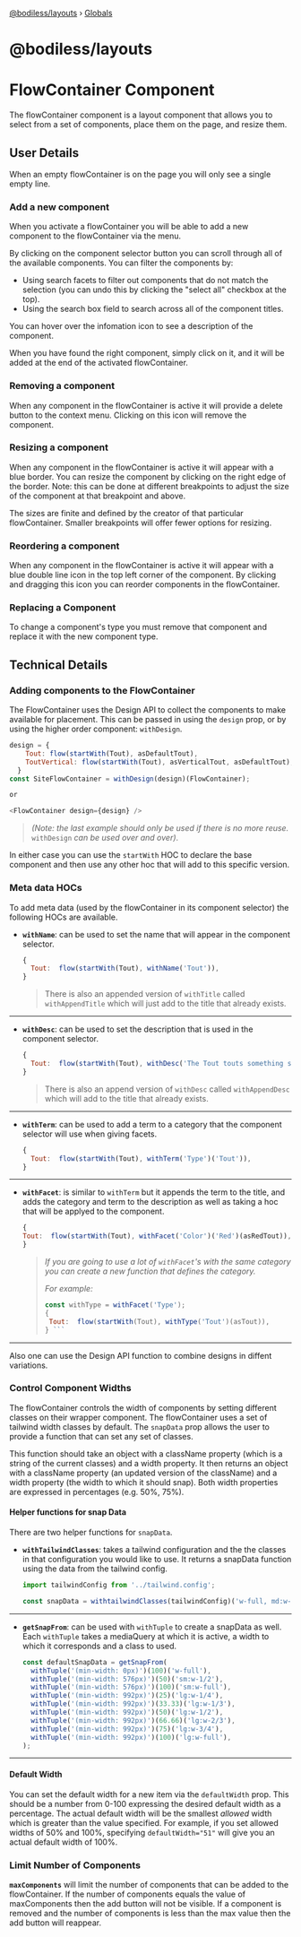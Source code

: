 [@bodiless/layouts](README.md) › [Globals](globals.md)

# @bodiless/layouts

# FlowContainer Component

The flowContainer component is a layout component that allows you to select from a set of components, place them on the page, and resize them.

## User Details

When an empty flowContainer is on the page you will only see a single empty line.

### Add a new component

When you activate a flowContainer you will be able to add a new component to the flowContainer via the menu.

By clicking on the component selector button you can scroll through all of the available components. You can filter the components by:

* Using search facets to filter out components that do not match the selection (you can undo this by clicking the "select all" checkbox at the top).
* Using the search box field to search across all of the component titles.

You can hover over the infomation icon to see a description of the component.

When you have found the right component, simply click on it, and it will be
added at the end of the activated flowContainer.

### Removing a component

When any component in the flowContainer is active it will provide a delete button to the context menu. Clicking on this icon will remove the component.

### Resizing a component

When any component in the flowContainer is active it will appear with a blue
border. You can resize the component by clicking on the right edge of the
border. Note: this can be done at different breakpoints to adjust the size of
the component at that breakpoint and above.

The sizes are finite and defined by the creator of that particular flowContainer.
Smaller breakpoints will offer fewer options for resizing.

### Reordering a component

When any component in the flowContainer is active it will appear with a blue
double line icon in the top left corner of the component. By clicking and
dragging this icon you can reorder components in the flowContainer.

### Replacing a Component

To change a component's type you must remove that component and replace it with the new component type.

## Technical Details

### Adding components to the FlowContainer

The FlowContainer uses the Design API to collect the components to make available for placement. This can be passed in using the `design` prop, or by using the higher order component: `withDesign`.

``` js
design = {
    Tout: flow(startWith(Tout), asDefaultTout),
    ToutVertical: flow(startWith(Tout), asVerticalTout, asDefaultTout),
  }
const SiteFlowContainer = withDesign(design)(FlowContainer);

or

<FlowContainer design={design} />
```

> *(Note: the last example should only be used if there is no more reuse.*
`withDesign` *can be used over and over)*.

In either case you can use the `startWith` HOC to declare the base component and then use any other hoc that will add to this specific version.

### Meta data HOCs

To add meta data (used by the flowContainer in its component selector) the following HOCs are available.

* **`withName`**: can be used to set the name that will appear in the component selector.

  ``` js
  {
    Tout:  flow(startWith(Tout), withName('Tout')),
  }
  ```

  > There is also an appended version of `withTitle` called `withAppendTitle` which will just add to the title that already exists.

---

* **`withDesc`**: can be used to set the description that is used in the component selector.

  ``` js
  {
    Tout:  flow(startWith(Tout), withDesc('The Tout touts something special on which an visitor can act.')),
  }
  ```

  >There is also an append version of `withDesc` called `withAppendDesc` which will add to the title that already exists.
  
---

* **`withTerm`**: can be used to add a term to a category that the component selector will use when giving facets.
  
  ``` js
  {
    Tout:  flow(startWith(Tout), withTerm('Type')('Tout')),
  }
  ```

---

* **`withFacet`**: is similar to `withTerm` but it appends the term to the title, and adds the category and term to the description as well as taking a hoc that will be applyed to the component.

  ``` js
  {
  Tout:  flow(startWith(Tout), withFacet('Color')('Red')(asRedTout)),
  }
  ```

  > *If you are going to use a lot of `withFacet`'s with the same category you can create a new function that defines the category.*
  >
  > *For example:*
  >
  > ``` js
  > const withType = withFacet('Type');
  > {
  >  Tout:  flow(startWith(Tout), withType('Tout')(asTout)),
  > } ```
  
---

Also one can use the Design API function to combine designs in diffent variations.

### Control Component Widths

The flowContainer controls the width of components by setting different classes on their wrapper component. The flowContainer uses a set of tailwind width classes by default. The `snapData` prop allows the user to provide a function that can set any set of classes.

This function should take an object with a className property (which is a string of the current classes) and a width property. It then returns an object with a className property (an updated version of the className) and a width property (the width to which it should snap). Both width properties are expressed in percentages (e.g. 50%, 75%).

#### Helper functions for snap Data

There are two helper functions for `snapData`.

* **`withTailwindClasses`**: takes a tailwind configuration and the the classes in that configuration you would like to use. It returns a snapData function using the data from the tailwind config.

   ``` js
   import tailwindConfig from '../tailwind.config';

   const snapData = withtailwindClasses(tailwindConfig)('w-full, md:w-full, md:w-1/2, lg:w-full, lg:w-1/2, lg:w-1/3, lg:w-1/4');
   ```
---

* **`getSnapFrom`**: can be used with `withTuple` to create a snapData as well. Each `withTuple` takes a mediaQuery at which it is active, a width to which it corresponds and a class to used.

  ``` js
  const defaultSnapData = getSnapFrom(
    withTuple('(min-width: 0px)')(100)('w-full'),
    withTuple('(min-width: 576px)')(50)('sm:w-1/2'),
    withTuple('(min-width: 576px)')(100)('sm:w-full'),
    withTuple('(min-width: 992px)')(25)('lg:w-1/4'),
    withTuple('(min-width: 992px)')(33.33)('lg:w-1/3'),
    withTuple('(min-width: 992px)')(50)('lg:w-1/2'),
    withTuple('(min-width: 992px)')(66.66)('lg:w-2/3'),
    withTuple('(min-width: 992px)')(75)('lg:w-3/4'),
    withTuple('(min-width: 992px)')(100)('lg:w-full'),
  );
  ```

---

#### Default Width

You can set the default width for a new item via the `defaultWidth` prop. This should be a number
from 0-100 expressing the desired default width as a percentage. The actual default width will be
the smallest *allowed* width which is greater than the value specified.  For example, if you set
allowed widths of 50% and 100%, specifying `defaultWidth="51"` will give you an actual default width
of 100%.

### Limit Number of Components

**`maxComponents`** will limit the number of components that can be added to the flowContainer. If the number of components equals the value of maxComponents then the add button will not be visible. If a component is removed and the number of components is less than the max value then the add button will reappear.
